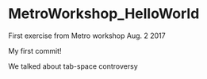 # MetroWorkshop_HelloWorld
First exercise from Metro workshop Aug. 2 2017

My first commit!

We talked about tab-space controversy
